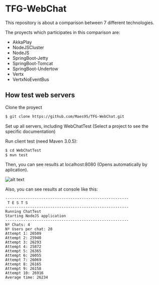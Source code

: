 # TFG-WebChat

This repository is about a comparison between 7 different technologies.

The proyects which participates in this comparison are:
- AkkaPlay
- NodeJSCluster
- NodeJS
- SpringBoot-Jetty
- SpringBoot-Tomcat
- SpringBoot-Undertow
- Vertx
- VertxNoEventBus

## How test web servers

Clone the proyect
```sh
$ git clone https://github.com/Maes95/TFG-WebChat.git
```
Set up all servers, including WebChatTest (Select a project to see the specific documentation)

Run client test (need Maven 3.0.5):

```sh
$ cd WebChatTest
$ mvn test
```
Then, you can see results at localhost:8080 (Opens automatically by aplication).

![alt text](https://s29.postimg.org/q8dbxqbk7/N_usuarios_en_1_sala_s_de_chat.png)

Also, you can see results at console like this:

```
-------------------------------------------------------
 T E S T S
-------------------------------------------------------
Running ChatTest
Starting NodeJS application
-------------------------------------------------------
Nº Chats: 4
Nº Users per chat: 20
Attempt 1: 26509
Attempt 2: 25940
Attempt 3: 26293
Attempt 4: 25872
Attempt 5: 26365
Attempt 6: 26055
Attempt 7: 26069
Attempt 8: 26165
Attempt 9: 26158
Attempt 10: 26916
Average time: 26234



